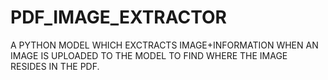 # PDF_IMAGE_EXTRACTOR
A PYTHON MODEL WHICH EXCTRACTS IMAGE+INFORMATION WHEN AN IMAGE IS UPLOADED TO THE MODEL TO FIND WHERE THE IMAGE RESIDES IN THE PDF.
